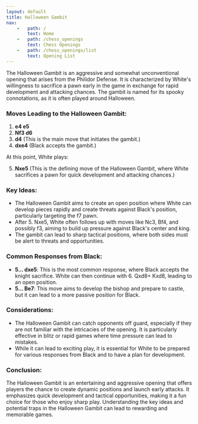 ```yaml
---
layout: default
title: Halloween Gambit
nav:
    -   path: /
        text: Home
    -   path: /chess_openings
        text: Chess Openings
    -   path: /chess_openings/list
        text: Opening List
---
```


The Halloween Gambit is an aggressive and somewhat unconventional opening that arises from the Philidor Defense. It is characterized by White's willingness to sacrifice a pawn early in the game in exchange for rapid development and attacking chances. The gambit is named for its spooky connotations, as it is often played around Halloween.

### Moves Leading to the Halloween Gambit:

1. **e4 e5**
2. **Nf3 d6**
3. **d4** (This is the main move that initiates the gambit.)
4. **dxe4** (Black accepts the gambit.)

At this point, White plays:

5. **Nxe5** (This is the defining move of the Halloween Gambit, where White sacrifices a pawn for quick development and attacking chances.)

### Key Ideas:

- The Halloween Gambit aims to create an open position where White can develop pieces rapidly and create threats against Black's position, particularly targeting the f7 pawn.
- After 5. Nxe5, White often follows up with moves like Nc3, Bf4, and possibly f3, aiming to build up pressure against Black's center and king.
- The gambit can lead to sharp tactical positions, where both sides must be alert to threats and opportunities.

### Common Responses from Black:

- **5... dxe5**: This is the most common response, where Black accepts the knight sacrifice. White can then continue with 6. Qxd8+ Kxd8, leading to an open position.
- **5... Be7**: This move aims to develop the bishop and prepare to castle, but it can lead to a more passive position for Black.

### Considerations:

- The Halloween Gambit can catch opponents off guard, especially if they are not familiar with the intricacies of the opening. It is particularly effective in blitz or rapid games where time pressure can lead to mistakes.
- While it can lead to exciting play, it is essential for White to be prepared for various responses from Black and to have a plan for development.

### Conclusion:

The Halloween Gambit is an entertaining and aggressive opening that offers players the chance to create dynamic positions and launch early attacks. It emphasizes quick development and tactical opportunities, making it a fun choice for those who enjoy sharp play. Understanding the key ideas and potential traps in the Halloween Gambit can lead to rewarding and memorable games.